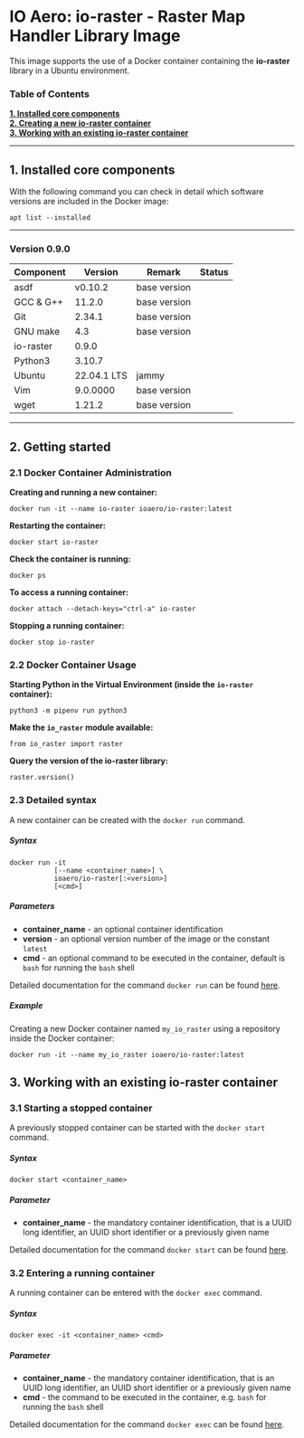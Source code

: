 # IO Aero: io-raster - Raster Map Handler Library Image

This image supports the use of a Docker container containing the **io-raster** library in a Ubuntu environment.

### Table of Contents

**[1. Installed core components](#installed)**<br>
**[2. Creating a new **io-raster** container](#creating)**<br>
**[3. Working with an existing **io-raster** container](#working)**<br>

----

## <a name="installed"></a> 1. Installed core components

With the following command you can check in detail which software versions are included in the Docker image:

    apt list --installed

---

### Version 0.9.0

| Component      | Version     | Remark       | Status |
|----------------|-------------|--------------|--------|
| asdf           | v0.10.2     | base version |        | 
| GCC & G++      | 11.2.0      | base version |        | 
| Git            | 2.34.1      | base version |        | 
| GNU make       | 4.3         | base version |        | 
| io-raster      | 0.9.0       |              |        | 
| Python3        | 3.10.7      |              |        |
| Ubuntu         | 22.04.1 LTS | jammy        |        | 
| Vim            | 9.0.0000    | base version |        |
| wget           | 1.21.2      | base version |        |

---

## <a name="creating"/> 2. Getting started

### 2.1 Docker Container Administration

**Creating and running a new container:**

    docker run -it --name io-raster ioaero/io-raster:latest

**Restarting the container:**

    docker start io-raster

**Check the container is running:**
 
    docker ps

**To access a running container:**

    docker attach --detach-keys="ctrl-a" io-raster 

**Stopping a running container:**

    docker stop io-raster

### 2.2 Docker Container Usage

**Starting Python in the Virtual Environment (inside the `io-raster` container):**

    python3 -m pipenv run python3

**Make the `io_raster` module available:**

    from io_raster import raster

**Query the version of the **io-raster** library:**

    raster.version()

### 2.3 Detailed syntax

A new container can be created with the `docker run` command.

##### Syntax

    docker run -it 
               [--name <container_name>] \
               ioaero/io-raster[:<version>] 
               [<cmd>]

##### Parameters

- **container_name** - an optional container identification
- **version** - an optional version number of the image or the constant `latest`
- **cmd** - an optional command to be executed in the container, default is `bash` for running the `bash` shell

Detailed documentation for the command `docker run` can be found [here](https://docs.docker.com/engine/reference/run/).

##### Example

Creating a new Docker container named `my_io_raster` using a repository inside the Docker container:  

    docker run -it --name my_io_raster ioaero/io-raster:latest

## <a name="working"/> 3. Working with an existing **io-raster** container

### 3.1 Starting a stopped container

A previously stopped container can be started with the `docker start` command.

##### Syntax

    docker start <container_name>

##### Parameter

- **container_name** - the mandatory container identification, that is a UUID long identifier, an UUID short identifier or a previously given name

Detailed documentation for the command `docker start` can be found [here](https://docs.docker.com/engine/reference/commandline/start/).

### 3.2 Entering a running container

A running container can be entered with the `docker exec` command.

##### Syntax

    docker exec -it <container_name> <cmd>

##### Parameter

- **container_name** - the mandatory container identification, that is an UUID long identifier, an UUID short identifier or a previously given name
- **cmd** - the command to be executed in the container, e.g. `bash` for running the `bash` shell

Detailed documentation for the command `docker exec` can be found [here](https://docs.docker.com/engine/reference/commandline/exec/).
